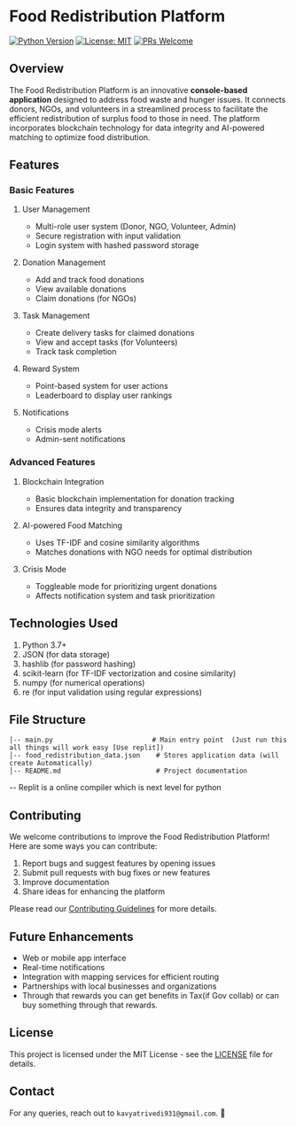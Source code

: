 # Food Redistribution Platform

[![Python Version](https://img.shields.io/badge/python-3.7%2B-blue.svg)](https://www.python.org/downloads/)
[![License: MIT](https://img.shields.io/badge/License-MIT-yellow.svg)](https://opensource.org/licenses/MIT)
[![PRs Welcome](https://img.shields.io/badge/PRs-welcome-brightgreen.svg?style=flat-square)](http://makeapullrequest.com)

## Overview
The Food Redistribution Platform is an innovative **console-based application** designed to address food waste and hunger issues. It connects donors, NGOs, and volunteers in a streamlined process to facilitate the efficient redistribution of surplus food to those in need. The platform incorporates blockchain technology for data integrity and AI-powered matching to optimize food distribution.

## Features

### Basic Features

1. User Management
   - Multi-role user system (Donor, NGO, Volunteer, Admin)
   - Secure registration with input validation
   - Login system with hashed password storage

2. Donation Management
   - Add and track food donations
   - View available donations
   - Claim donations (for NGOs)

3. Task Management
   - Create delivery tasks for claimed donations
   - View and accept tasks (for Volunteers)
   - Track task completion

4. Reward System
   - Point-based system for user actions
   - Leaderboard to display user rankings

5. Notifications
   - Crisis mode alerts
   - Admin-sent notifications

### Advanced Features

1. Blockchain Integration
   - Basic blockchain implementation for donation tracking
   - Ensures data integrity and transparency

2. AI-powered Food Matching
   - Uses TF-IDF and cosine similarity algorithms
   - Matches donations with NGO needs for optimal distribution

3. Crisis Mode
   - Toggleable mode for prioritizing urgent donations
   - Affects notification system and task prioritization

## Technologies Used

1. Python 3.7+
2. JSON (for data storage)
3. hashlib (for password hashing)
4. scikit-learn (for TF-IDF vectorization and cosine similarity)
5. numpy (for numerical operations)
6. re (for input validation using regular expressions)


## File Structure
```
│-- main.py                         # Main entry point  (Just run this all things will work easy [Use replit])
│-- food_redistribution_data.json    # Stores application data (will create Automatically)
│-- README.md                        # Project documentation

```
-- Replit is a online compiler which is next level for python 

## Contributing

We welcome contributions to improve the Food Redistribution Platform! Here are some ways you can contribute:

1. Report bugs and suggest features by opening issues
2. Submit pull requests with bug fixes or new features
3. Improve documentation
4. Share ideas for enhancing the platform

Please read our [Contributing Guidelines](CONTRIBUTING.md) for more details.

## Future Enhancements

- Web or mobile app interface
- Real-time notifications
- Integration with mapping services for efficient routing
- Partnerships with local businesses and organizations
- Through that rewards you can get benefits in Tax(if Gov collab) or can buy something through that rewards.

## License

This project is licensed under the MIT License - see the [LICENSE](LICENSE) file for details.

## Contact
For any queries, reach out to `kavyatrivedi931@gmail.com`. 🚀
